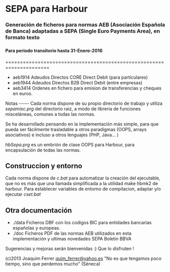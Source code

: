 <h1>SEPA para Harbour</h1>
<h3>Generación de ficheros para normas AEB (Asociación Española de Banca) 
adaptadas a SEPA (Single Euro Payments Area), en formato texto<h3>
<h4>Para periodo transitorio hasta 31-Enero-2016</h4>
=====================================================================
<ul>
<li>aeb1914 Adeudos Directos CORE Direct Debit (para particulares)</li>
<li>aeb1944 Adeudos Directos B2B Direct Debit (entre empresas)</li>
<li>aeb3414 Ordenes en fichero para emision de transferencias y cheques en euros.</li>
</ul>
Notas
-----
Cada norma dispone de su propio directorio de trabajo y utiliza <em>sepamisc.prg</em> del directorio raiz, a modo de 
libreria de funciones misceláneas, comunes a todas las normas. 

Se ha desarrollado pensando en la implementación más simple, para que pueda ser fácilmente trasladable a otros
paradigmas (OOPS, arrays asociativos) e incluso a otros lenguajes (PHP, Java... )

<em>hbSepa.prg</em> es un embrión de clase OOPS para Harbour, para encapsulación de todas las normas.


Construccion y entorno
----------------------
Cada norma dispone de <em>c.bat</em> para automatizar la creación del ejecutable, que no es más que una llamada
simplificada a la utilidad make hbmk2 de harbour.
Para establecer variables de entorno de compilacion, adaptar y/o ejecutar <em>cset.bat</em> 


Otra documentación 
------------------
<ul>
<li>./data Ficheros DBF con los codigos BIC para entidades bancarias españolas y europeas.</li> 
<li>./doc  Ficheros PDF de las normas AEB utilizados en esta implementación y ultimas novedades SEPA Boletin BBVA</li>
</ul>

Sugerencias y mejoras serán bienvenidas :)
Que lo disfruten !

(c)2013 Joaquim Ferrer
<quim_ferrer@yahoo.es>
"No es que tengamos poco tiempo, sino que perdemos mucho" (Séneca)
